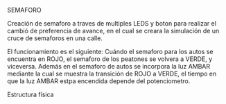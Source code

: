 SEMAFORO


Creación de semaforo a traves de multiples LEDS y boton para realizar el cambió de preferencia de avance, 
en el cual se creara la simulación de un cruce de semaforos en una calle.

El funcionamiento es el siguiente:
Cuándo el semaforo para los autos se encuentra en ROJO, el semaforo de los peatones se volvera a VERDE, y viceversa.
Además en el semaforo de autos se incorpora la luz AMBAR mediante la cual se muestra la transición de ROJO a VERDE, 
el tiempo en que la luz AMBAR estpa encendida depende del potenciometro. 

Estructura física



